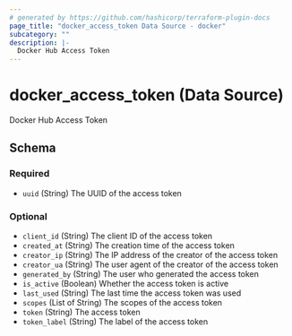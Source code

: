 ```yaml
---
# generated by https://github.com/hashicorp/terraform-plugin-docs
page_title: "docker_access_token Data Source - docker"
subcategory: ""
description: |-
  Docker Hub Access Token
---
```


# docker_access_token (Data Source)

Docker Hub Access Token



<!-- schema generated by tfplugindocs -->
## Schema

### Required

- `uuid` (String) The UUID of the access token

### Optional

- `client_id` (String) The client ID of the access token
- `created_at` (String) The creation time of the access token
- `creator_ip` (String) The IP address of the creator of the access token
- `creator_ua` (String) The user agent of the creator of the access token
- `generated_by` (String) The user who generated the access token
- `is_active` (Boolean) Whether the access token is active
- `last_used` (String) The last time the access token was used
- `scopes` (List of String) The scopes of the access token
- `token` (String) The access token
- `token_label` (String) The label of the access token
